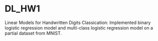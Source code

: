 # DL_HW1

Linear Models for Handwritten Digits Classication: Implemented binary logistic regression model and multi-class logistic regression model on a partial dataset from MNIST.
